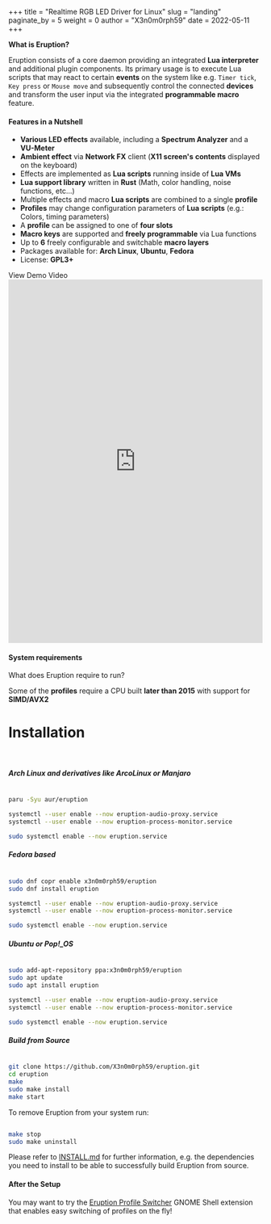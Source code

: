+++
title = "Realtime RGB LED Driver for Linux"
slug = "landing"
paginate_by = 5
weight = 0
author = "X3n0m0rph59"
date = 2022-05-11
+++

**What is Eruption?**

Eruption consists of a core daemon providing an integrated **Lua interpreter** and additional plugin components. Its primary usage is to execute Lua scripts that may react to certain **events** on the system like e.g. `Timer tick`, `Key press` or `Mouse move` and subsequently control the connected **devices** and transform the user input via the integrated **programmable macro** feature.

#### Features in a Nutshell

* **Various LED effects** available, including a **Spectrum Analyzer** and a **VU-Meter**
* **Ambient effect** via **Network FX** client (**X11 screen's** **contents** displayed on the keyboard)
* Effects are implemented as **Lua scripts** running inside of **Lua VMs**
* **Lua support library** written in **Rust** (Math, color handling, noise functions, etc...)
* Multiple effects and macro **Lua scripts** are combined to a single **profile**
* **Profiles** may change configuration parameters of **Lua scripts** (e.g.: Colors, timing parameters)
* A **profile** can be assigned to one of **four slots**
* **Macro keys** are supported and **freely programmable** via Lua functions
* Up to **6** freely configurable and switchable **macro layers**
* Packages available for: **Arch Linux**, **Ubuntu**, **Fedora**
* License: **GPL3+**

<div class="spacer-button"></div>

<div class="d-flex justify-content-center">
    <a class="viewMoreButton animate__animated animate__fadeInDown animate__delay-4s" onclick="document.getElementById('player').scrollIntoView(false);">View Demo Video</a>
</div>

<div class="spacer-padding"></div>

<div class="scroll-reveal">
    <iframe id="ytplayer" type="text/html" width="100%" height="720px"
    src="https://www.youtube.com/embed/ig_71zg14nQ?autoplay=1&origin=https://eruption-project.org/"
    frameborder="0"></iframe>
</div>

<div id="player" class="spacer-special"></div>

<div class="spacer-padding"></div>

#### System requirements

What does Eruption require to run?

Some of the **profiles** require a CPU built **later than 2015** with support for **SIMD/AVX2**

<div class="spacer-xs"></div>

# Installation

<br/>

##### Arch Linux and derivatives like ArcoLinux or Manjaro

```sh

paru -Syu aur/eruption

systemctl --user enable --now eruption-audio-proxy.service
systemctl --user enable --now eruption-process-monitor.service

sudo systemctl enable --now eruption.service
```

<div class="spacer-section"></div>

##### Fedora based

```sh

sudo dnf copr enable x3n0m0rph59/eruption
sudo dnf install eruption

systemctl --user enable --now eruption-audio-proxy.service
systemctl --user enable --now eruption-process-monitor.service

sudo systemctl enable --now eruption.service
```

<div class="spacer-section"></div>

##### Ubuntu or Pop!_OS

```sh

sudo add-apt-repository ppa:x3n0m0rph59/eruption
sudo apt update
sudo apt install eruption

systemctl --user enable --now eruption-audio-proxy.service
systemctl --user enable --now eruption-process-monitor.service

sudo systemctl enable --now eruption.service
```

<div class="spacer-section"></div>

##### Build from Source

```sh

git clone https://github.com/X3n0m0rph59/eruption.git
cd eruption
make
sudo make install
make start
```

To remove Eruption from your system run:

```sh

make stop
sudo make uninstall
```

Please refer to [INSTALL.md](https://github.com/X3n0m0rph59/eruption/blob/master/docs/INSTALL.md) for further information, e.g. the dependencies you need to install to be
able to successfully build Eruption from source.

<div class="spacer-section"></div>

#### After the Setup

You may want to try the [Eruption Profile Switcher](https://extensions.gnome.org/extension/2621/eruption-profile-switcher/)
GNOME Shell extension that enables easy switching of profiles on the fly!
